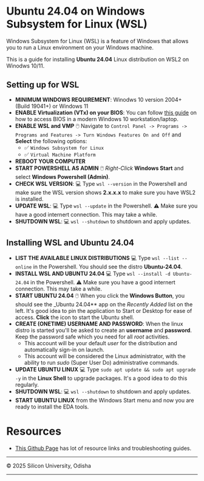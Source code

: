 # Ubuntu 24.04 on Windows Subsystem for Linux (WSL)

Windows Subsystem for Linux (WSL) is a feature of Windows that allows you to run a Linux environment on your Windows machine. 

This is a guide for installing **Ubuntu 24.04** Linux distribution on WSL2 on Winodws 10/11.

## Setting up for WSL

- **MINIMUM WINDOWS REQUIREMENT**: Winodws 10 version 2004+ (Build 19041+) or Windows 11
- **ENABLE Virtualization (VTx) on your BIOS**: You can follow [this guide](https://www.laptopmag.com/articles/access-bios-windows-10) on how to access BIOS in a modern Windows 10 workstation/laptop.
- **ENABLE WSL and VMP** 🖱️ Navigate to `Control Panel -> Programs -> Programs and Features -> Turn Windows Features On and Off` and **Select** the following options:
  - ✅ `Windows Subsystem for Linux`
  - ✅ `Virtual Machine Platform`
- **REBOOT YOUR COMPUTER**
- **START POWERSHELL AS ADMIN** 🖱️ _Right-Click_ **Windows Start**  and select **Windows Powershell (Admin)**.
- **CHECK WSL VERSION**: 💻 Type `wsl --version` in the Powershell and make sure the WSL version shows **2.x.x.x** to make sure you have WSL2 is installed.
- **UPDATE WSL**: 💻 Type `wsl --update` in the Powershell. ⚠️ Make sure you have a good internert connection. This may take a while.
- **SHUTDOWN WSL**: 💻 `wsl --shutdown` to shutdown and apply updates.

## Installing WSL and Ubuntu 24.04

- **LIST THE AVAILABLE LINUX DISTRIBUTIONS** 💻 Type `wsl --list --online` in the Powershell. You should see the distro **Ubuntu-24.04**.
- **INSTALL WSL AND UBUNTU 24.04** 💻 Type `wsl --install -d Ubuntu-24.04` in the Powershell. ⚠️ Make sure you have a good internert connection. This may take a while.
- **START UBUNTU 24.04** 🖱️ When you click the **Windows Button**, you should see the _Ubuntu 24.04** app on the _Recently Added_ list on the left. It's good idea to pin the application to Start or Desktop for ease of access. **Click** the icon to start the Ubuntu shell.
- **CREATE (ONETIME) USERNAME AND PASSWORD**: When the linux distro is started you'll be asked to create an **username** and **password**. Keep the password safe which you need for all _root_ activities.
  - This account will be your default _user_ for the distribution and automatically sign-in on launch.
  - This account will be considered the Linux administrator, with the ability to run *sudo* (Super User Do) administrative commands.
- **UPDATE UBUNTU LINUX** 💻 Type `sudo apt update && sudo apt upgrade -y` in the **Linux Shell** to upgrade packages. It's a good idea to do this regularly.
- **SHUTDOWN WSL**: 💻  `wsl --shutdown` to shutdown and apply updates.
- **START UBUNTU LINUX** from the Windows Start menu and now you are ready to install the EDA tools.

# Resources
 - [This Github Page](https://github.com/silicon-vlsi-org/eda-wsl2/) has lot of resource links and troubleshooting guides.

---
&copy; 2025 Silicon University, Odisha  

* * *

[OpenRAM]:              https://openram.soe.ucsc.edu/
[OpenRAMgit]:           https://github.com/VLSIDA/OpenRAM 
[OpenRAMpaper]:         https://ieeexplore.ieee.org/document/7827670/
[SCMOS]:                https://www.mosis.com/files/scmos/scmos.pdf
[NGSpice]:              http://ngspice.sourceforge.net
[NGSpiceMan]:           http://ngspice.sourceforge.net/docs/ngspice-html-manual/manual.xhtml
[Magic]:                http://opencircuitdesign.com/magic/
[Netgen]:               http://opencircuitdesign.com/netgen/


